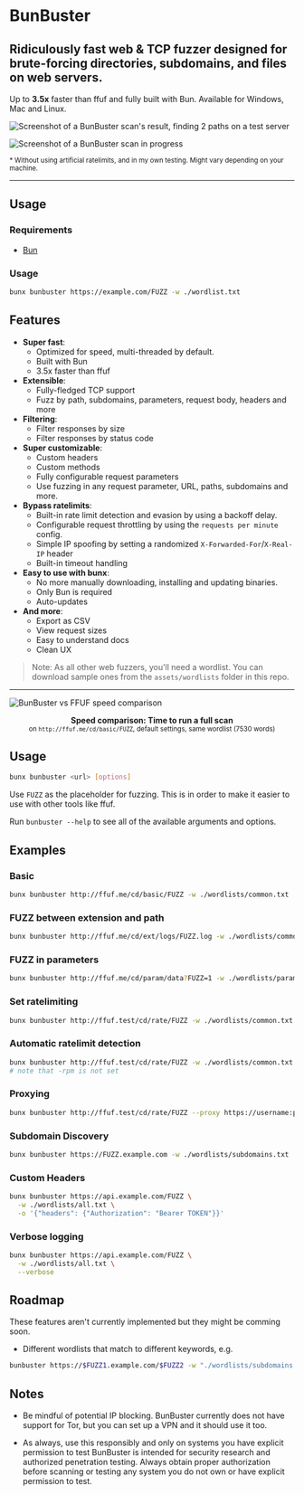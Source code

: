 # BunBuster

## Ridiculously fast web & TCP fuzzer designed for brute-forcing directories, subdomains, and files on web servers.

Up to **3.5x** faster than ffuf and fully built with Bun. Available for Windows, Mac and Linux.

![Screenshot of a BunBuster scan's result, finding 2 paths on a test server](./assets/screenshot.png)

![Screenshot of a BunBuster scan in progress](./assets/screenshot-loader.png)

<small>* Without using artificial ratelimits, and in my own testing. Might vary depending on your machine.</small>

---

## Usage

### Requirements

- [Bun](https://bun.sh)

### Usage

```bash
bunx bunbuster https://example.com/FUZZ -w ./wordlist.txt
```

## Features

- **Super fast**:
    - Optimized for speed, multi-threaded by default.
    - Built with Bun
    - 3.5x faster than ffuf
- **Extensible**:
    - Fully-fledged TCP support
    - Fuzz by path, subdomains, parameters, request body, headers and more
- **Filtering**:
    - Filter responses by size
    - Filter responses by status code
- **Super customizable**:
    - Custom headers
    - Custom methods
    - Fully configurable request parameters
    - Use fuzzing in any request parameter, URL, paths, subdomains and more.
- **Bypass ratelimits**:
    - Built-in rate limit detection and evasion by using a backoff delay.
    - Configurable request throttling by using the `requests per minute` config.
    - Simple IP spoofing by setting a randomized `X-Forwarded-For`/`X-Real-IP` header
    - Built-in timeout handling
- **Easy to use with bunx**:
    - No more manually downloading, installing and updating binaries.
    - Only Bun is required
    - Auto-updates
- **And more**:
    - Export as CSV
    - View request sizes
    - Easy to understand docs
    - Clean UX

> Note: As all other web fuzzers, you'll need a wordlist. You can download sample ones from the `assets/wordlists` folder in this repo.

---

![BunBuster vs FFUF speed comparison](./assets/speed-graph.svg)

<center>
<b>Speed comparison: Time to run a full scan</b><br>
<small>on <code>http://ffuf.me/cd/basic/FUZZ</code>, default settings, same wordlist (7530 words)</small>
</center>

## Usage

```bash
bunx bunbuster <url> [options]
```

Use `FUZZ` as the placeholder for fuzzing. This is in order to make it easier to use with other tools like ffuf.    

Run `bunbuster --help` to see all of the available arguments and options.

## Examples

### Basic

```bash
bunx bunbuster http://ffuf.me/cd/basic/FUZZ -w ./wordlists/common.txt
```

### FUZZ between extension and path

```bash
bunx bunbuster http://ffuf.me/cd/ext/logs/FUZZ.log -w ./wordlists/common.txt
```

### FUZZ in parameters

```bash
bunx bunbuster http://ffuf.me/cd/param/data?FUZZ=1 -w ./wordlists/parameters.txt
```

### Set ratelimiting

```bash
bunx bunbuster http://ffuf.test/cd/rate/FUZZ -w ./wordlists/common.txt -rpm 3000 # 50 req/s
```

### Automatic ratelimit detection

```bash
bunx bunbuster http://ffuf.test/cd/rate/FUZZ -w ./wordlists/common.txt
# note that -rpm is not set
```

### Proxying

```bash
bunx bunbuster http://ffuf.test/cd/rate/FUZZ --proxy https://username:password@proxy.example.com:8080
```

### Subdomain Discovery

```bash
bunx bunbuster https://FUZZ.example.com -w ./wordlists/subdomains.txt
```

### Custom Headers

```bash
bunx bunbuster https://api.example.com/FUZZ \
  -w ./wordlists/all.txt \
  -o '{"headers": {"Authorization": "Bearer TOKEN"}}'
```

### Verbose logging

```bash
bunx bunbuster https://api.example.com/FUZZ \
  -w ./wordlists/all.txt \
  --verbose
```

## Roadmap

These features aren't currently implemented but they might be comming soon.

* Different wordlists that match to different keywords, e.g.

```bash
bunbuster https://$FUZZ1.example.com/$FUZZ2 -w "./wordlists/subdomains.txt, ./wordlists/common.txt"
```

## Notes

- Be mindful of potential IP blocking. BunBuster currently does not have support for Tor, but you can set up a VPN and it should use it too.

- As always, use this responsibly and only on systems you have explicit permission to test BunBuster is intended for security research and authorized penetration testing. Always obtain proper authorization before scanning or testing any system you do not own or have explicit permission to test.